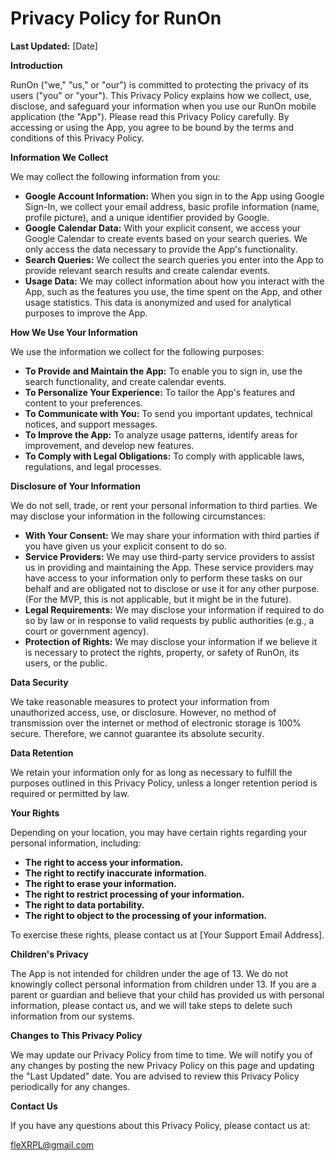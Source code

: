 # Privacy Policy for RunOn

**Last Updated:** [Date]

**Introduction**

RunOn ("we," "us," or "our") is committed to protecting the privacy of its users ("you" or "your"). This Privacy Policy explains how we collect, use, disclose, and safeguard your information when you use our RunOn mobile application (the "App"). Please read this Privacy Policy carefully. By accessing or using the App, you agree to be bound by the terms and conditions of this Privacy Policy.

**Information We Collect**

We may collect the following information from you:

*   **Google Account Information:** When you sign in to the App using Google Sign-In, we collect your email address, basic profile information (name, profile picture), and a unique identifier provided by Google.
*   **Google Calendar Data:** With your explicit consent, we access your Google Calendar to create events based on your search queries. We only access the data necessary to provide the App's functionality.
*   **Search Queries:** We collect the search queries you enter into the App to provide relevant search results and create calendar events.
*   **Usage Data:** We may collect information about how you interact with the App, such as the features you use, the time spent on the App, and other usage statistics. This data is anonymized and used for analytical purposes to improve the App.

**How We Use Your Information**

We use the information we collect for the following purposes:

*   **To Provide and Maintain the App:** To enable you to sign in, use the search functionality, and create calendar events.
*   **To Personalize Your Experience:** To tailor the App's features and content to your preferences.
*   **To Communicate with You:** To send you important updates, technical notices, and support messages.
*   **To Improve the App:** To analyze usage patterns, identify areas for improvement, and develop new features.
*   **To Comply with Legal Obligations:** To comply with applicable laws, regulations, and legal processes.

**Disclosure of Your Information**

We do not sell, trade, or rent your personal information to third parties. We may disclose your information in the following circumstances:

*   **With Your Consent:** We may share your information with third parties if you have given us your explicit consent to do so.
*   **Service Providers:** We may use third-party service providers to assist us in providing and maintaining the App. These service providers may have access to your information only to perform these tasks on our behalf and are obligated not to disclose or use it for any other purpose. (For the MVP, this is not applicable, but it might be in the future).
*   **Legal Requirements:** We may disclose your information if required to do so by law or in response to valid requests by public authorities (e.g., a court or government agency).
*   **Protection of Rights:** We may disclose your information if we believe it is necessary to protect the rights, property, or safety of RunOn, its users, or the public.

**Data Security**

We take reasonable measures to protect your information from unauthorized access, use, or disclosure. However, no method of transmission over the internet or method of electronic storage is 100% secure. Therefore, we cannot guarantee its absolute security.

**Data Retention**

We retain your information only for as long as necessary to fulfill the purposes outlined in this Privacy Policy, unless a longer retention period is required or permitted by law.

**Your Rights**

Depending on your location, you may have certain rights regarding your personal information, including:

*   **The right to access your information.**
*   **The right to rectify inaccurate information.**
*   **The right to erase your information.**
*   **The right to restrict processing of your information.**
*   **The right to data portability.**
*   **The right to object to the processing of your information.**

To exercise these rights, please contact us at [Your Support Email Address].

**Children's Privacy**

The App is not intended for children under the age of 13. We do not knowingly collect personal information from children under 13. If you are a parent or guardian and believe that your child has provided us with personal information, please contact us, and we will take steps to delete such information from our systems.

**Changes to This Privacy Policy**

We may update our Privacy Policy from time to time. We will notify you of any changes by posting the new Privacy Policy on this page and updating the "Last Updated" date. You are advised to review this Privacy Policy periodically for any changes.

**Contact Us**

If you have any questions about this Privacy Policy, please contact us at:

fleXRPL@gmail.com
